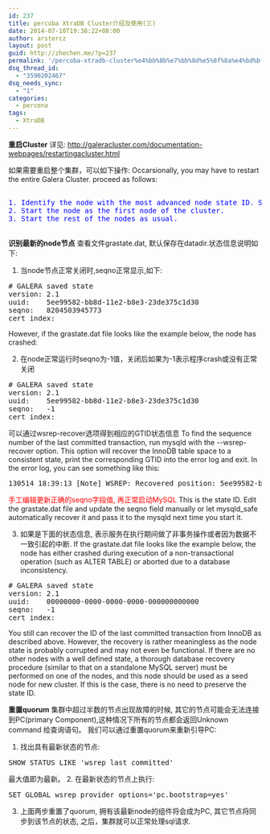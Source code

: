 ```yaml
---
id: 237
title: percoba XtraDB Cluster介绍及使用(三)
date: 2014-07-10T19:38:22+08:00
author: arstercz
layout: post
guid: http://zhechen.me/?p=237
permalink: '/percoba-xtradb-cluster%e4%bb%8b%e7%bb%8d%e5%8f%8a%e4%bd%bf%e7%94%a8%e4%b8%89/'
dsq_thread_id:
  - "3590202467"
dsq_needs_sync:
  - "1"
categories:
  - percona
tags:
  - XtraDB
---
```

<strong>重启Cluster</strong>
详见: <a href="http://galeracluster.com/documentation-webpages/restartingacluster.html"><font color="blue">http://galeracluster.com/documentation-webpages/restartingacluster.html</font></a>

如果需要重启整个集群，可以如下操作:
Occarsionally, you may have to restart the entire Galera Cluster. proceed as follows:
<pre><font color="blue">
1. Identify the node with the most advanced node state ID. See chapter Identifying the Most Advanced Node.
2. Start the node as the first node of the cluster.
3. Start the rest of the nodes as usual.
</font>
</pre>
<!--more-->


<strong>识别最新的node节点</strong>
查看文件grastate.dat, 默认保存在datadir.状态信息说明如下:

1. 当node节点正常关闭时,seqno正常显示,如下:
<pre>
# GALERA saved state
version: 2.1
uuid:    5ee99582-bb8d-11e2-b8e3-23de375c1d30
seqno:   8204503945773
cert_index:
</pre>
However, if the grastate.dat file looks like the example below, the node has crashed:

2. 在node正常运行时seqno为-1值，关闭后如果为-1表示程序crash或没有正常关闭
<pre>
# GALERA saved state
version: 2.1
uuid:    5ee99582-bb8d-11e2-b8e3-23de375c1d30
seqno:   -1
cert_index:
</pre>
可以通过wsrep-recover选项得到相应的GTID状态信息
To find the sequence number of the last committed transaction, run mysqld with the --wsrep-recover option. This option will recover the InnoDB table space to a consistent state, print the corresponding GTID into the error log and exit. In the error log, you can see something like this:
<pre>
130514 18:39:13 [Note] WSREP: Recovered position: 5ee99582-bb8d-11e2-b8e3-23de375c1d30:8204503945771
</pre>
<font color="red">手工编辑更新正确的seqno字段值, 再正常启动MySQL</font>
This is the state ID. Edit the grastate.dat file and update the seqno field manually or let mysqld_safe automatically recover it and pass it to the mysqld next time you start it.

3. 如果是下面的状态信息, 表示服务在执行期间做了非事务操作或者因为数据不一致引起的中断.
If the grastate.dat file looks like the example below, the node has either crashed during execution of a non-transactional operation (such as ALTER TABLE) or aborted due to a database inconsistency.
<pre>
# GALERA saved state
version: 2.1
uuid:    00000000-0000-0000-0000-000000000000
seqno:   -1
cert_index:
</pre>
You still can recover the ID of the last committed transaction from InnoDB as described above. However, the recovery is rather meaningless as the node state is probably corrupted and may not even be functional. If there are no other nodes with a well defined state, a thorough database recovery procedure (similar to that on a standalone MySQL server) must be performed on one of the nodes, and this node should be used as a seed node for new cluster. If this is the case, there is no need to preserve the state ID.

<strong>重置quorum</strong>
集群中超过半数的节点出现故障的时候, 其它的节点可能会无法连接到PC(primary Component),这种情况下所有的节点都会返回Unknown command 给查询语句。
我们可以通过重置quorum来重新引导PC:
1. 找出具有最新状态的节点:
<pre>
SHOW STATUS LIKE 'wsrep_last_committed'
</pre>
最大值即为最新。
2. 在最新状态的节点上执行:
<pre>
SET GLOBAL wsrep_provider_options='pc.bootstrap=yes'
</pre>
3. 上面两步重置了quorum, 拥有该最新node的组件将会成为PC, 其它节点将同步到该节点的状态, 之后，集群就可以正常处理sql请求.